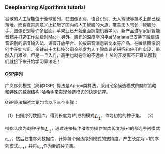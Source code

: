 ### Deeplearning Algorithms tutorial
谷歌的人工智能位于全球前列，在图像识别、语音识别、无人驾驶等技术上都已经落地。而百度实质意义上扛起了国内的人工智能的大旗，覆盖无人驾驶、智能助手、图像识别等许多层面。苹果业已开始全面拥抱机器学习，新产品进军家庭智能音箱并打造工作站级别Mac。另外，腾讯的深度学习平台Mariana已支持了微信语音识别的语音输入法、语音开放平台、长按语音消息转文本等产品，在微信图像识别中开始应用。全球前十大科技公司全部发力人工智能理论研究和应用的实现，虽然入门艰难，但是一旦入门，高手也就在你的不远处！
AI的开发离不开算法那我们就接下来开始学习算法吧！

#### GSP序列

广义序列模式（简称GSP）算法是Apriori类算法，采用冗余候选模式的剪除策略和特殊的数据结构-哈希树来实现候选模式的快速访存。

GSP算法描述主要包含以下三个步骤：

（1）扫描序列数据库，得到长度为1的序列模式<img width="20" align="center" src="../../images/65.jpg" />，作为初始的种子集。
（2）根据长度为i的种子集<img width="20" align="center" src="../../images/66.jpg" />，通过连接操作和修剪操作生成长度为i+1的候选序列模式<img width="20" align="center" src="../../images/67.jpg" />，然后扫描序列数据库，计算每个候选序列模式的支持度，产生长度为i+1的序列模式<img width="20" align="center" src="../../images/68.jpg" />，并将<img width="20" align="center" src="../../images/68.jpg" />作为新的种子集。

